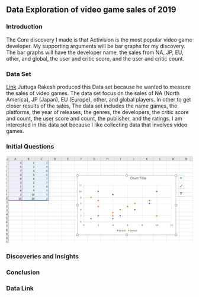 ## Data Exploration of video game sales of 2019
### Introduction
  The Core discovery I made is that Activision is the most popular video game developer. My supporting arguments will be bar graphs for my discovery. The bar graphs will have the developer name, the sales from NA, JP, EU, other, and global, the user and critic score, and the user and critic count.
### Data Set
[Link](https://www.kaggle.com/juttugarakesh/video-game-data?select=video_game.csv)
Juttuga Rakesh produced this Data set because he wanted to measure the sales of video games. The data set focus on the sales of NA (North America), JP (Japan), EU (Europe), other, and global players. In other to get closer results of the sales, The data set includes the name games, the platforms, the year of releases, the genres, the developers, the critic score and count, the user score and count, the publisher, and the ratings. I am interested in this data set because I like collecting data that involves video games.
### Initial Questions

![NOTE](NOTE.png)
### Discoveries and Insights

### Conclusion

###  Data Link

